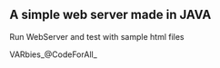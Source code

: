 ## A simple web server made in JAVA

Run WebServer and test with sample html files

VARbies_@CodeForAll_
